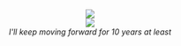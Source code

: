 <p align="center">
  <br/>
  <img src="https://streak-stats.demolab.com?user=pk-vishnu&theme=violet-punch&stroke=DD6B9A"/>
  <br/>
  <img src="https://github-readme-stats.vercel.app/api/top-langs/?username=pk-vishnu&hide=css,html,jupyter%20notebook,c&layout=compact&show_icons=true&theme=midnight-purple&font=#f8f5ff"/>
  <br/>
  <i>I'll keep moving forward for 10 years at least</i>
</p>
